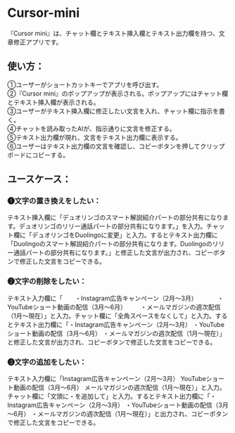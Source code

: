 # Cursor-mini
『Cursor mini』は、チャット欄とテキスト挿入欄とテキスト出力欄を持つ、文章修正アプリです。  
## 使い方：
①ユーザーがショートカットキーでアプリを呼び出す。  
②『Cursor mini』のポップアップが表示される。ポップアップにはチャット欄とテキスト挿入欄が表示される。  
③ユーザーがテキスト挿入欄に修正したい文言を入れ、チャット欄に指示を書く。  
④チャットを読み取ったAIが、指示通りに文言を修正する。  
⑤テキスト出力欄が現れ、文言をテキスト出力欄に表示する。  
⑥ユーザーはテキスト出力欄の文言を確認し、コピーボタンを押してクリップボードにコピーする。  
## ユースケース：  
### ❶文字の置き換えをしたい：  
テキスト挿入欄に「デュオリンゴのスマート解説紹介パートの部分共有になります。デュオリンゴのリリー通話パートの部分共有になります。」を入力。チャット欄に「デュオリンゴをDuolingoに変更」と入力。するとテキスト出力欄に「Duolingoのスマート解説紹介パートの部分共有になります。Duolingoのリリー通話パートの部分共有になります。」と修正した文言が出力され、コピーボタンで修正した文言をコピーできる。
### ❷文字の削除をしたい：  
テキスト入力欄に「　　・Instagram広告キャンペーン（2月～3月）
　　　・YouTubeショート動画の配信（3月～6月）
　　・メールマガジンの週次配信（1月～現在）」と入力。チャット欄に「全角スペースをなくして」と入力。するとテキスト出力欄に「・Instagram広告キャンペーン（2月～3月）
・YouTubeショート動画の配信（3月～6月）
・メールマガジンの週次配信（1月～現在）」と修正した文言が出力され、コピーボタンで修正した文言をコピーできる。
### ❸文字の追加をしたい：  
テキスト入力欄に「Instagram広告キャンペーン（2月～3月）
YouTubeショート動画の配信（3月～6月）
メールマガジンの週次配信（1月～現在）」と入力。チャット欄に「文頭に・を追加して」と入力。するとテキスト出力欄に「・Instagram広告キャンペーン（2月～3月）
・YouTubeショート動画の配信（3月～6月）
・メールマガジンの週次配信（1月～現在）」と出力され、コピーボタンで修正した文言をコピーできる。
